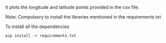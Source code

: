 It plots the longitude and latitude points provided in the csv file.

Note: Compulsory to install the libraries mentioned in the requirements.txt

To install all the dependencies
```
pip install -r requirements.txt
```
